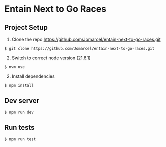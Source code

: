 # Entain Next to Go Races

## Project Setup

1. Clone the repo https://github.com/Jomarcel/entain-next-to-go-races.git

`$ git clone https://github.com/Jomarcel/entain-next-to-go-races.git`

2. Switch to correct node version (21.6.1)

`$ nvm use`

2. Install dependencies

`$ npm install`

## Dev server
`$ npm run dev`

## Run tests
`$ npm run test`
